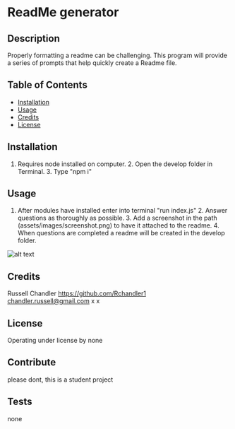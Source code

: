 # ReadMe generator
  
  ## Description
  Properly formatting a readme can be challenging.  This program will provide a series of prompts that help quickly create a Readme file.
  
  ## Table of Contents
  
 * [Installation](#installation)
 * [Usage](#usage)
 * [Credits](#credits)
 * [License](#license)

 ## Installation
1.  Requires node installed on computer.  2. Open the develop folder in Terminal.  3. Type "npm i"  

## Usage
1.  After modules have installed enter into terminal "run index.js"  2.  Answer questions as thoroughly as possible.  3. Add a screenshot in the path (assets/images/screenshot.png) to have it attached to the readme.  4.  When questions are completed a readme will be created in the develop folder.


![alt text](assets/images/screenshot.png)
 

## Credits
Russell Chandler
  https://github.com/Rchandler1
  chandler.russell@gmail.com
  x
  x

  ## License
  Operating under license by none

  ## Contribute
  please dont, this is a student project

  ## Tests
  none